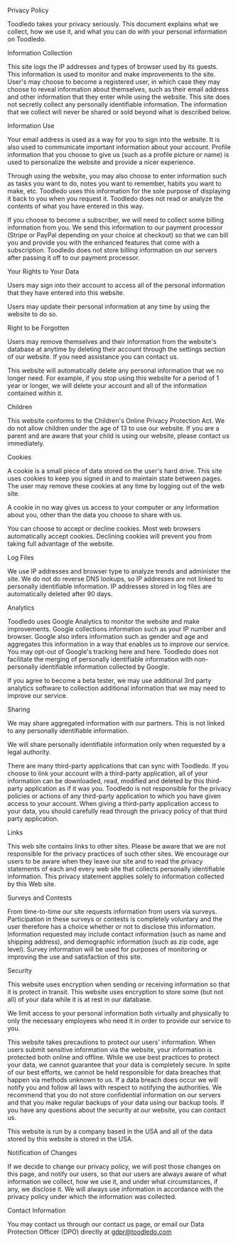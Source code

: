 Privacy Policy

Toodledo takes your privacy seriously. This document explains what we collect, how we use it, and what you can do with your personal information on Toodledo.

Information Collection

This site logs the IP addresses and types of browser used by its guests. This information is used to monitor and make improvements to the site. User's may choose to become a registered user, in which case they may choose to reveal information about themselves, such as their email address and other information that they enter while using the website. This site does not secretly collect any personally identifiable information. The information that we collect will never be shared or sold beyond what is described below.

Information Use

Your email address is used as a way for you to sign into the website. It is also used to communicate important information about your account. Profile information that you choose to give us (such as a profile picture or name) is used to personalize the website and provide a nicer experience.

Through using the website, you may also choose to enter information such as tasks you want to do, notes you want to remember, habits you want to make, etc. Toodledo uses this information for the sole purpose of displaying it back to you when you request it. Toodledo does not read or analyze the contents of what you have entered in this way.

If you choose to become a subscriber, we will need to collect some billing information from you. We send this information to our payment processor (Stripe or PayPal depending on your choice at checkout) so that we can bill you and provide you with the enhanced features that come with a subscription. Toodledo does not store billing information on our servers after passing it off to our payment processor.

Your Rights to Your Data

Users may sign into their account to access all of the personal information that they have entered into this website.

Users may update their personal information at any time by using the website to do so.

Right to be Forgotten

Users may remove themselves and their information from the website's database at anytime by deleting their account through the settings section of our website. If you need assistance you can contact us.

This website will automatically delete any personal information that we no longer need. For example, if you stop using this website for a period of 1 year or longer, we will delete your account and all of the information contained within it.

Children

This website conforms to the Children's Online Privacy Protection Act. We do not allow children under the age of 13 to use our website. If you are a parent and are aware that your child is using our website, please contact us immediately.

Cookies

A cookie is a small piece of data stored on the user's hard drive. This site uses cookies to keep you signed in and to maintain state between pages. The user may remove these cookies at any time by logging out of the web site.

A cookie in no way gives us access to your computer or any information about you, other than the data you choose to share with us.

You can choose to accept or decline cookies. Most web browsers automatically accept cookies. Declining cookies will prevent you from taking full advantage of the website.

Log Files

We use IP addresses and browser type to analyze trends and administer the site. We do not do reverse DNS lookups, so IP addresses are not linked to personally identifiable information. IP addresses stored in log files are automatically deleted after 90 days.

Analytics

Toodledo uses Google Analytics to monitor the website and make improvements. Google collections information such as your IP number and browser. Google also infers information such as gender and age and aggregates this information in a way that enables us to improve our service. You may opt-out of Google's tracking here and here. Toodledo does not facilitate the merging of personally identifiable information with non-personally identifiable information collected by Google.

If you agree to become a beta tester, we may use additional 3rd party analytics software to collection additional information that we may need to improve our service.

Sharing

We may share aggregated information with our partners. This is not linked to any personally identifiable information.

We will share personally identifiable information only when requested by a legal authority.

There are many third-party applications that can sync with Toodledo. If you choose to link your account with a third-party application, all of your information can be downloaded, read, modified and deleted by this third-party application as if it was you. Toodledo is not responsible for the privacy policies or actions of any third-party application to which you have given access to your account. When giving a third-party application access to your data, you should carefully read through the privacy policy of that third party application.

Links

This web site contains links to other sites. Please be aware that we are not responsible for the privacy practices of such other sites. We encourage our users to be aware when they leave our site and to read the privacy statements of each and every web site that collects personally identifiable information. This privacy statement applies solely to information collected by this Web site.

Surveys and Contests

From time-to-time our site requests information from users via surveys. Participation in these surveys or contests is completely voluntary and the user therefore has a choice whether or not to disclose this information. Information requested may include contact information (such as name and shipping address), and demographic information (such as zip code, age level). Survey information will be used for purposes of monitoring or improving the use and satisfaction of this site.

Security

This website uses encryption when sending or receiving information so that it is protect in transit. This website uses encryption to store some (but not all) of your data while it is at rest in our database.

We limit access to your personal information both virtually and physically to only the necessary employees who need it in order to provide our service to you.

This website takes precautions to protect our users' information. When users submit sensitive information via the website, your information is protected both online and offline. While we use best practices to protect your data, we cannot guarantee that your data is completely secure. In spite of our best efforts, we cannot be held responsible for data breaches that happen via methods unknown to us. If a data breach does occur we will notify you and follow all laws with respect to notifying the authorities. We recommend that you do not store confidential information on our servers and that you make regular backups of your data using our backup tools. If you have any questions about the security at our website, you can contact us.

This website is run by a company based in the USA and all of the data stored by this website is stored in the USA.

Notification of Changes

If we decide to change our privacy policy, we will post those changes on this page, and notify our users, so that our users are always aware of what information we collect, how we use it, and under what circumstances, if any, we disclose it. We will always use information in accordance with the privacy policy under which the information was collected.

Contact Information

You may contact us through our contact us page, or email our Data Protection Officer (DPO) directly at gdpr@toodledo.com